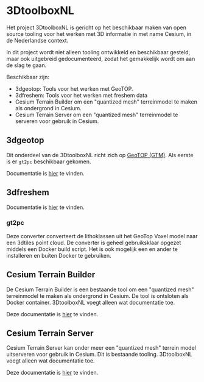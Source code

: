 # 3DtoolboxNL

Het project 3DtoolboxNL is gericht op het beschikbaar maken van open source tooling voor het werken met 3D informatie in met name Cesium, in de Nederlandse context.

In dit project wordt niet alleen tooling ontwikkeld en beschikbaar gesteld, maar ook uitgebreid gedocumenteerd, zodat het gemakkelijk wordt om aan de slag te gaan.

Beschikbaar zijn:

- 3dgeotop: Tools voor het werken met GeoTOP.
- 3dfreshem: Tools voor het werken met freshem data
- Cesium Terrain Builder om een "quantized mesh" terreinmodel te maken als ondergrond in Cesium.
- Cesium Terrain Server om een "quantized mesh" terreinmodel te serveren voor gebruik in Cesium.

## 3dgeotop

Dit onderdeel van de 3DtoolboxNL richt zich op [GeoTOP (GTM)](https://basisregistratieondergrond.nl/inhoud-bro/registratieobjecten/modellen/geotop-gtm/). Als eerste is er `gt2pc` beschikbaar gekomen.

Documentatie is [hier](3dgeotop) te vinden.

## 3dfreshem


Documentatie is [hier](3dfreshem) te vinden.

### gt2pc

Deze converter converteert de lithoklassen uit het GeoTop Voxel model naar een 3dtiles point cloud. De converter is geheel gebruiksklaar opgezet middels een Docker build script. Het is ook mogelijk een en ander te installeren en buiten Docker te gebruiken.

## Cesium Terrain Builder

De Cesium Terrain Builder is een bestaande tool  om een "quantized mesh" terreinmodel te maken als ondergrond in Cesium. De tool is ontsloten als Docker container. 3DtoolboxNL voegt alleen wat documentatie toe. 

Deze documentatie is [hier](./ctb) te vinden.

## Cesium Terrain Server

Cesium Terrain Server kan onder meer een "quantized mesh" terrein model uitserveren voor gebruik in Cesium. Dit is bestaande tooling. 3DtoolboxNL voegt alleen wat documentatie toe. 

Deze documentatie is [hier](./cts) te vinden.

